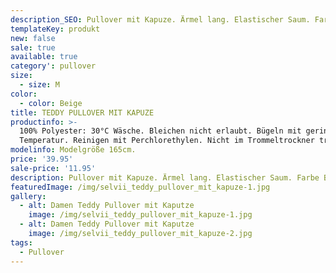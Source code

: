 ```yaml
---
description_SEO: Pullover mit Kapuze. Ärmel lang. Elastischer Saum. Farbe Beige. Von Selvii.
templateKey: produkt
new: false
sale: true
available: true
category': pullover
size:
  - size: M
color:
  - color: Beige
title: TEDDY PULLOVER MIT KAPUZE
productinfo: >-
  100% Polyester: 30°C Wäsche. Bleichen nicht erlaubt. Bügeln mit geringer
  Temperatur. Reinigen mit Perchlorethylen. Nicht im Trommeltrockner trocknen.
modelinfo: Modelgröße 165cm.
price: '39.95'
sale-price: '11.95'
description: Pullover mit Kapuze. Ärmel lang. Elastischer Saum. Farbe Beige.
featuredImage: /img/selvii_teddy_pullover_mit_kapuze-1.jpg
gallery:
  - alt: Damen Teddy Pullover mit Kaputze
    image: /img/selvii_teddy_pullover_mit_kapuze-1.jpg
  - alt: Damen Teddy Pullover mit Kaputze
    image: /img/selvii_teddy_pullover_mit_kapuze-2.jpg
tags:
  - Pullover
---
```


